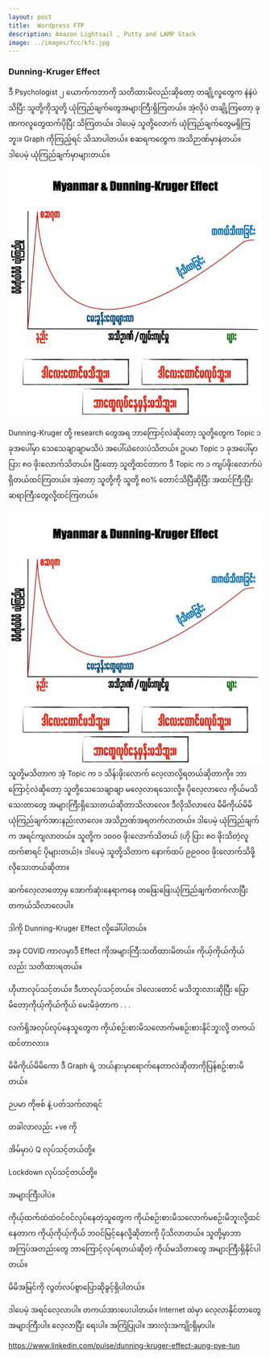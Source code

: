```yaml
---
layout: post
title:  Wordpress FTP
description: Amazon Lightsail , Putty and LAMP Stack
image: ../images/fcc/kfc.jpg
---
```

### Dunning-Kruger Effect

ဒီ Psychologist ၂ ယောက်ကဘာကို သတိထားမိလည်းဆိုတော့ တချို့လူတွေက နဲနဲပဲသိပြီး သူတို့ကိုသူတို့ ယုံကြည်ချက်တွေအများကြီးရှိကြတယ်။ အဲ့လိုပဲ တချို့ကြတော့ ခုဏကလူတွေထက်ပိုပြီး သိကြတယ်။ ဒါပေမဲ့ သူတို့လောက် ယုံကြည်ချက်တွေမရှိကြဘူး။ Graph ကိုကြည့်ရင် သိသာပါတယ်။ စဆရကတွေက အသိဉာဏ်မှာနဲတယ်။ ဒါပေမဲ့ ယုံကြည်ချက်မှာများတယ်။
![Dunning Kruger](./images/dunning/dunning1.jpg)

Dunning-Kruger တို့ research တွေအရ ဘာကြောင့်လဲဆိုတော့ သူတို့တွေက Topic ၁ ခုအပေါ်မှာ သေသေချာချာမသိပဲ အပေါ်ယံလေးပဲသိတယ်။ ဥပမာ Topic ၁ ခုအပေါ်မှာ ပြား ၈၀ ဖိုးလောက်သိတယ်။ ပြီးတော့ သူတို့ထင်တာက ဒီ Topic က ၁ ကျပ်ဖိုးလောက်ပဲ ရှိတယ်ထင်ကြတယ်။ အဲ့တော့ သူတို့ကို သူတို့ ၈၀% တောင်သိပြီဆိုပြီး အထင်ကြီးပြီး ဆရာကြီးတွေလို့ထင်ကြတယ်။

![Dunning Kruger](./images/dunning/dunning2.jpg)
သူတို့မသိတာက အဲ့ Topic က ၁ သိန်းဖိုးလောက် လေ့လာလို့ရတယ်ဆိုတာကို။ ဘာကြောင့်လဲဆိုတော့ သူတို့သေသေချာချာ မလေ့လာရသေးလို့။ ပိုလေ့လာလေ ကိုယ်မသိသေးတာတွေ အများကြီးရှိသေးတယ်ဆိုတာသိလာလေ။ ဒီလိုသိလာလေ မိမိကိုယ်မိမိ ယုံကြည်ချက်အားနည်းလာလေ။ အသိဉာဏ်အရတက်လာတယ်။ ဒါပေမဲ့ ယုံကြည်ချက်က အရင်ကျလာတယ်။ သူတို့က ၁၀၀၀ ဖိုးလောက်သိတယ် (ဟို ပြား ၈၀ ဖိုးသိတဲ့လူထက်စာရင် ပိုများတယ်)။ ဒါပေမဲ့ သူတို့သိတာက နောက်ထပ် ၉၉၀၀၀ ဖိုးလောက်သိဖို့လိုသေးတယ်ဆိုတာ။

ဆက်လေ့လာတော့မှ အောက်ဆုံးနေရာကနေ တဖြေးဖြေးယုံကြည်ချက်တက်လာပြီး တကယ်သိလာလေပါ။

ဒါကို Dunning-Kruger Effect လို့ခေါ်ပါတယ်။

အခု COVID ကာလမှာဒီ Effect ကိုအများကြီးသတိထားမိတယ်။ ကိုယ့်ကိုယ်ကိုယ်လည်း သတိထားရတယ်။

ဟိုဟာလုပ်သင့်တယ်။ ဒီဟာလုပ်သင့်တယ်။ ဒါလေးတောင် မသိဘူးလားဆိုပြီး ပြောမိ‌တော့ကိုယ့်ကိုယ်ကိုယ် မေးမိခဲ့တာက . . .

လက်ရှိအလုပ်လုပ်နေသူတွေက ကိုယ်စဉ်းစားမိသလောက်မစဉ်းစားနိုင်ဘူးလို့ တကယ်ထင်တာလား။

မိမိကိုယ်မိမိကော ဒီ Graph ရဲ့ ဘယ်နားမှာရောက်နေတာလဲဆိုတာကိုပြန်စဥ်းစားမိတယ်။

ဉပမာ ကိုဗစ် နဲ့ ပတ်သက်လာရင် 

တခါလာလည်း +ve ကို

အိမ်မှာပဲ Q လုပ်သင့်တယ်တို့။

Lockdown လုပ်သင့်တယ်တို့။

အများကြီးပါပဲ။

ကိုယ့်ထက်ထဲထဲဝင်ဝင်လုပ်နေတဲ့သူတွေက ကိုယ်စဉ်းစားမိသလောက်မစဉ်းမိဘူးလို့ထင်နေတာက ကိုယ့်ကိုယ့်ကိုယ် ဘဝင်မြင့်နေလို့ဆိုတာကို ပိုသိလာတယ်။ သူတို့မှာဘာအကြပ်အတည်းတွေ ဘာကြောင့်လုပ်ရတယ်ဆိုတဲ့ ကိုယ်မသိတာတွေ အများကြီးရှိနိုင်ပါတယ်။

မိမိအမြင်ကို လွတ်လပ်စွာပြောဆိုခွင့်ရှိပါတယ်။

ဒါပေမဲ့ အရင်လေ့လာပါ။ တကယ်အားပေးပါတယ်။ Internet ထဲမှာ လေ့လာနိုင်တာတွေ အများကြီးပါ။ လေ့လာပြီး ရေးပါ။ အကြံပြုပါ။ အားလုံးအကျိုးရှိမှာပါ။


https://www.linkedin.com/pulse/dunning-kruger-effect-aung-pye-tun